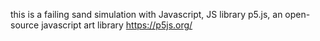 this is a failing sand simulation with Javascript, JS library p5.js, an open-source javascript art library 
https://p5js.org/
